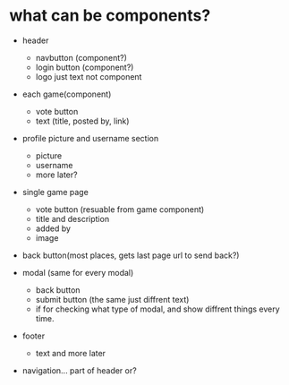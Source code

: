 # what can be components?

- header
    - navbutton (component?)
    - login button (component?)
    - logo just text not component

- each game(component)
    - vote button
    - text (title, posted by, link)

- profile picture and username section
    - picture
    - username
    - more later?

- single game page
    - vote button (resuable from game component)
    - title and description
    - added by
    - image

- back button(most places, gets last page url to send back?)

- modal (same for every modal)
    - back button
    - submit button (the same just diffrent text)
    - if for checking what type of modal, and show diffrent things every time.

- footer
    - text and more later

- navigation... part of header or?